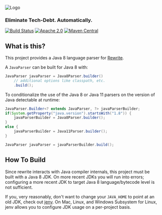 ![Logo](https://github.com/openrewrite/rewrite/raw/master/doc/logo-oss.png)
### Eliminate Tech-Debt. Automatically.

[![Build Status](https://circleci.com/gh/openrewrite/rewrite-java-8.svg?style=shield)](https://circleci.com/gh/openrewrite/rewrite-java-8)
[![Apache 2.0](https://img.shields.io/github/license/openrewrite/rewrite.svg)](https://www.apache.org/licenses/LICENSE-2.0)
[![Maven Central](https://img.shields.io/maven-central/v/org.openrewrite/rewrite-java-8.svg)](https://mvnrepository.com/artifact/org.openrewrite/rewrite-java-8)

## What is this?

This project provides a Java 8 language parser for [Rewrite](https://github.com/openrewrite/rewrite).

A `JavaParser` can be built for Java 8 with:

```java
JavaParser javaParser = Java8Parser.builder()
    // additional options like classpath, etc.
    .build();
```

To conditionalize the use of the Java 8 or Java 11 parsers on the version of Java detectable at runtime:

```java
JavaParser.Builder<? extends JavaParser, ?> javaParserBuilder;
if(System.getProperty("java.version").startsWith("1.8")) {
    javaParserBuilder = Java8Parser.builder();
}
else {
    javaParserBuilder = Java11Parser.builder();
}

JavaParser javaParser = javaParserBuilder.build();
```

## How To Build
Since rewrite interacts with Java compiler internals, this project must be built with a Java 8 JDK.
On more recent JDKs you will run into errors; configuring a more recent JDK to target Java 8 language/bytecode level is not sufficient.

If you, very reasonably, don't want to change your `JAVA_HOME` to point at an old JDK, check out [jenv](https://www.jenv.be/).
On Mac, Linux, and Windows Subsystem for Linux, jenv allows you to configure JDK usage on a per-project basis.
